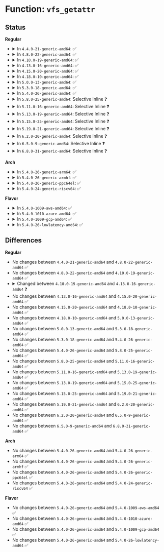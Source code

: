 # Function: <code>vfs_getattr</code>

## Status
<b>Regular</b>
<ul>
<li>
<details>
<summary>In <code>4.4.0-21-generic-amd64</code>: ✅</summary>

```c
int vfs_getattr(struct path * path, struct kstat * stat)
```

```json
{
  "name": "vfs_getattr",
  "collision_type": "Unique Global",
  "inline_type": "No",
  "funcs": [
    {
      "addr": 18446744071581013232,
      "name": "vfs_getattr",
      "external": true,
      "loc": "fs/stat.c:65",
      "file": "fs/stat.c",
      "inline": "seen, unknown",
      "caller_inline": [],
      "caller_func": [
        "kernel/kexec_file.c:copy_file_from_fd",
        "fs/stat.c:vfs_fstat",
        "fs/stat.c:vfs_fstatat",
        "fs/ecryptfs/inode.c:ecryptfs_getattr",
        "drivers/base/devtmpfs.c:handle_remove",
        "drivers/block/loop.c:loop_get_status"
      ]
    }
  ],
  "symbols": [
    {
      "addr": 18446744071581013232,
      "name": "vfs_getattr",
      "section": ".text",
      "bind": "STB_GLOBAL",
      "size": 43
    }
  ]
}
```
</details>
</li>
<li>
<details>
<summary>In <code>4.8.0-22-generic-amd64</code>: ✅</summary>

```c
int vfs_getattr(struct path * path, struct kstat * stat)
```

```json
{
  "name": "vfs_getattr",
  "collision_type": "Unique Global",
  "inline_type": "No",
  "funcs": [
    {
      "addr": 18446744071581171616,
      "name": "vfs_getattr",
      "external": true,
      "loc": "fs/stat.c:65",
      "file": "fs/stat.c",
      "inline": "seen, unknown",
      "caller_inline": [],
      "caller_func": [
        "fs/stat.c:vfs_fstatat",
        "fs/stat.c:vfs_fstat",
        "fs/ecryptfs/inode.c:ecryptfs_getattr",
        "drivers/base/devtmpfs.c:handle_remove",
        "drivers/block/loop.c:loop_get_status"
      ]
    }
  ],
  "symbols": [
    {
      "addr": 18446744071581171616,
      "name": "vfs_getattr",
      "section": ".text",
      "bind": "STB_GLOBAL",
      "size": 43
    }
  ]
}
```
</details>
</li>
<li>
<details>
<summary>In <code>4.10.0-19-generic-amd64</code>: ✅</summary>

```c
int vfs_getattr(struct path * path, struct kstat * stat)
```

```json
{
  "name": "vfs_getattr",
  "collision_type": "Unique Global",
  "inline_type": "No",
  "funcs": [
    {
      "addr": 18446744071581248608,
      "name": "vfs_getattr",
      "external": true,
      "loc": "fs/stat.c:65",
      "file": "fs/stat.c",
      "inline": "seen, unknown",
      "caller_inline": [],
      "caller_func": [
        "fs/stat.c:vfs_fstatat",
        "fs/stat.c:vfs_fstat",
        "fs/ecryptfs/inode.c:ecryptfs_getattr",
        "drivers/base/devtmpfs.c:handle_remove",
        "drivers/block/loop.c:loop_get_status"
      ]
    }
  ],
  "symbols": [
    {
      "addr": 18446744071581248608,
      "name": "vfs_getattr",
      "section": ".text",
      "bind": "STB_GLOBAL",
      "size": 43
    }
  ]
}
```
</details>
</li>
<li>
<details>
<summary>In <code>4.13.0-16-generic-amd64</code>: ✅</summary>

```c
int vfs_getattr(const struct path * path, struct kstat * stat, u32 request_mask, unsigned int query_flags)
```

```json
{
  "name": "vfs_getattr",
  "collision_type": "Unique Global",
  "inline_type": "No",
  "funcs": [
    {
      "addr": 18446744071581296416,
      "name": "vfs_getattr",
      "external": true,
      "loc": "fs/stat.c:107",
      "file": "fs/stat.c",
      "inline": "seen, unknown",
      "caller_inline": [],
      "caller_func": [
        "fs/stat.c:vfs_statx",
        "fs/stat.c:vfs_statx_fd",
        "fs/ecryptfs/inode.c:ecryptfs_getattr",
        "drivers/base/devtmpfs.c:handle_remove",
        "drivers/block/loop.c:loop_get_status"
      ]
    }
  ],
  "symbols": [
    {
      "addr": 18446744071581296416,
      "name": "vfs_getattr",
      "section": ".text",
      "bind": "STB_GLOBAL",
      "size": 63
    }
  ]
}
```
</details>
</li>
<li>
<details>
<summary>In <code>4.15.0-20-generic-amd64</code>: ✅</summary>

```c
int vfs_getattr(const struct path * path, struct kstat * stat, u32 request_mask, unsigned int query_flags)
```

```json
{
  "name": "vfs_getattr",
  "collision_type": "Unique Global",
  "inline_type": "No",
  "funcs": [
    {
      "addr": 18446744071581436272,
      "name": "vfs_getattr",
      "external": true,
      "loc": "fs/stat.c:108",
      "file": "fs/stat.c",
      "inline": "seen, unknown",
      "caller_inline": [],
      "caller_func": [
        "fs/stat.c:vfs_statx",
        "fs/stat.c:vfs_statx_fd",
        "fs/ecryptfs/inode.c:ecryptfs_getattr",
        "drivers/base/devtmpfs.c:handle_remove",
        "drivers/block/loop.c:loop_get_status"
      ]
    }
  ],
  "symbols": [
    {
      "addr": 18446744071581436272,
      "name": "vfs_getattr",
      "section": ".text",
      "bind": "STB_GLOBAL",
      "size": 63
    }
  ]
}
```
</details>
</li>
<li>
<details>
<summary>In <code>4.18.0-10-generic-amd64</code>: ✅</summary>

```c
int vfs_getattr(const struct path * path, struct kstat * stat, u32 request_mask, unsigned int query_flags)
```

```json
{
  "name": "vfs_getattr",
  "collision_type": "Unique Global",
  "inline_type": "No",
  "funcs": [
    {
      "addr": 18446744071581594288,
      "name": "vfs_getattr",
      "external": true,
      "loc": "fs/stat.c:108",
      "file": "fs/stat.c",
      "inline": "seen, unknown",
      "caller_inline": [],
      "caller_func": [
        "fs/stat.c:vfs_statx",
        "fs/stat.c:vfs_statx_fd",
        "fs/ecryptfs/inode.c:ecryptfs_getattr",
        "drivers/base/devtmpfs.c:handle_remove",
        "drivers/block/loop.c:loop_get_status"
      ]
    }
  ],
  "symbols": [
    {
      "addr": 18446744071581594288,
      "name": "vfs_getattr",
      "section": ".text",
      "bind": "STB_GLOBAL",
      "size": 63
    }
  ]
}
```
</details>
</li>
<li>
<details>
<summary>In <code>5.0.0-13-generic-amd64</code>: ✅</summary>

```c
int vfs_getattr(const struct path * path, struct kstat * stat, u32 request_mask, unsigned int query_flags)
```

```json
{
  "name": "vfs_getattr",
  "collision_type": "Unique Global",
  "inline_type": "No",
  "funcs": [
    {
      "addr": 18446744071581680272,
      "name": "vfs_getattr",
      "external": true,
      "loc": "fs/stat.c:108",
      "file": "fs/stat.c",
      "inline": "seen, unknown",
      "caller_inline": [],
      "caller_func": [
        "fs/stat.c:vfs_statx",
        "fs/stat.c:vfs_statx_fd",
        "fs/ecryptfs/inode.c:ecryptfs_getattr",
        "drivers/base/devtmpfs.c:handle_remove"
      ]
    }
  ],
  "symbols": [
    {
      "addr": 18446744071581680272,
      "name": "vfs_getattr",
      "section": ".text",
      "bind": "STB_GLOBAL",
      "size": 63
    }
  ]
}
```
</details>
</li>
<li>
<details>
<summary>In <code>5.3.0-18-generic-amd64</code>: ✅</summary>

```c
int vfs_getattr(const struct path * path, struct kstat * stat, u32 request_mask, unsigned int query_flags)
```

```json
{
  "name": "vfs_getattr",
  "collision_type": "Unique Global",
  "inline_type": "No",
  "funcs": [
    {
      "addr": 18446744071581798384,
      "name": "vfs_getattr",
      "external": true,
      "loc": "fs/stat.c:110",
      "file": "fs/stat.c",
      "inline": "seen, unknown",
      "caller_inline": [],
      "caller_func": [
        "fs/stat.c:vfs_statx",
        "fs/stat.c:vfs_statx_fd",
        "fs/ecryptfs/inode.c:ecryptfs_getattr",
        "drivers/base/devtmpfs.c:handle_remove"
      ]
    }
  ],
  "symbols": [
    {
      "addr": 18446744071581798384,
      "name": "vfs_getattr",
      "section": ".text",
      "bind": "STB_GLOBAL",
      "size": 65
    }
  ]
}
```
</details>
</li>
<li>
<details>
<summary>In <code>5.4.0-26-generic-amd64</code>: ✅</summary>

```c
int vfs_getattr(const struct path * path, struct kstat * stat, u32 request_mask, unsigned int query_flags)
```

```json
{
  "name": "vfs_getattr",
  "collision_type": "Unique Global",
  "inline_type": "No",
  "funcs": [
    {
      "addr": 18446744071581870976,
      "name": "vfs_getattr",
      "external": true,
      "loc": "fs/stat.c:110",
      "file": "fs/stat.c",
      "inline": "seen, unknown",
      "caller_inline": [],
      "caller_func": [
        "fs/stat.c:vfs_statx",
        "fs/stat.c:vfs_statx_fd",
        "fs/ecryptfs/inode.c:ecryptfs_getattr",
        "drivers/base/devtmpfs.c:handle_remove"
      ]
    }
  ],
  "symbols": [
    {
      "addr": 18446744071581870976,
      "name": "vfs_getattr",
      "section": ".text",
      "bind": "STB_GLOBAL",
      "size": 65
    }
  ]
}
```
</details>
</li>
<li>
<details>
<summary>In <code>5.8.0-25-generic-amd64</code>: Selective Inline ❓</summary>

```c
int vfs_getattr(const struct path * path, struct kstat * stat, u32 request_mask, unsigned int query_flags)
```

```json
{
  "name": "vfs_getattr",
  "collision_type": "Unique Global",
  "inline_type": "Selective",
  "funcs": [
    {
      "addr": 18446744071582099461,
      "name": "vfs_getattr",
      "external": true,
      "loc": "fs/stat.c:116",
      "file": "fs/stat.c",
      "inline": "not declared, inlined",
      "caller_inline": [
        "fs/stat.c:vfs_statx",
        "fs/stat.c:vfs_statx_fd"
      ],
      "caller_func": [
        "fs/ecryptfs/inode.c:ecryptfs_getattr",
        "drivers/base/devtmpfs.c:handle_remove"
      ]
    }
  ],
  "symbols": [
    {
      "addr": 18446744071582097040,
      "name": "vfs_getattr",
      "section": ".text",
      "bind": "STB_GLOBAL",
      "size": 65
    }
  ]
}
```
</details>
</li>
<li>
<details>
<summary>In <code>5.11.0-16-generic-amd64</code>: Selective Inline ❓</summary>

```c
int vfs_getattr(const struct path * path, struct kstat * stat, u32 request_mask, unsigned int query_flags)
```

```json
{
  "name": "vfs_getattr",
  "collision_type": "Unique Global",
  "inline_type": "Selective",
  "funcs": [
    {
      "addr": 18446744071582146190,
      "name": "vfs_getattr",
      "external": true,
      "loc": "fs/stat.c:116",
      "file": "fs/stat.c",
      "inline": "not declared, inlined",
      "caller_inline": [
        "fs/stat.c:vfs_statx",
        "fs/stat.c:vfs_fstat"
      ],
      "caller_func": [
        "fs/init.c:init_stat",
        "fs/ecryptfs/inode.c:ecryptfs_getattr",
        "drivers/base/devtmpfs.c:handle_remove"
      ]
    }
  ],
  "symbols": [
    {
      "addr": 18446744071582143776,
      "name": "vfs_getattr",
      "section": ".text",
      "bind": "STB_GLOBAL",
      "size": 65
    }
  ]
}
```
</details>
</li>
<li>
<details>
<summary>In <code>5.13.0-19-generic-amd64</code>: Selective Inline ❓</summary>

```c
int vfs_getattr(const struct path * path, struct kstat * stat, u32 request_mask, unsigned int query_flags)
```

```json
{
  "name": "vfs_getattr",
  "collision_type": "Unique Global",
  "inline_type": "Selective",
  "funcs": [
    {
      "addr": 18446744071582171038,
      "name": "vfs_getattr",
      "external": true,
      "loc": "fs/stat.c:134",
      "file": "fs/stat.c",
      "inline": "not declared, inlined",
      "caller_inline": [
        "fs/stat.c:vfs_statx",
        "fs/stat.c:vfs_fstat"
      ],
      "caller_func": [
        "fs/init.c:init_stat",
        "fs/ecryptfs/inode.c:ecryptfs_getattr",
        "drivers/base/devtmpfs.c:handle_remove",
        "drivers/block/loop.c:loop_get_status"
      ]
    }
  ],
  "symbols": [
    {
      "addr": 18446744071582168672,
      "name": "vfs_getattr",
      "section": ".text",
      "bind": "STB_GLOBAL",
      "size": 65
    }
  ]
}
```
</details>
</li>
<li>
<details>
<summary>In <code>5.15.0-25-generic-amd64</code>: Selective Inline ❓</summary>

```c
int vfs_getattr(const struct path * path, struct kstat * stat, u32 request_mask, unsigned int query_flags)
```

```json
{
  "name": "vfs_getattr",
  "collision_type": "Unique Global",
  "inline_type": "Selective",
  "funcs": [
    {
      "addr": 18446744071582488334,
      "name": "vfs_getattr",
      "external": true,
      "loc": "fs/stat.c:152",
      "file": "fs/stat.c",
      "inline": "not declared, inlined",
      "caller_inline": [
        "fs/stat.c:vfs_statx",
        "fs/stat.c:vfs_fstat"
      ],
      "caller_func": [
        "fs/init.c:init_stat",
        "fs/ecryptfs/inode.c:ecryptfs_getattr",
        "drivers/base/devtmpfs.c:handle_remove",
        "drivers/block/loop.c:loop_get_status"
      ]
    }
  ],
  "symbols": [
    {
      "addr": 18446744071582485968,
      "name": "vfs_getattr",
      "section": ".text",
      "bind": "STB_GLOBAL",
      "size": 65
    }
  ]
}
```
</details>
</li>
<li>
<details>
<summary>In <code>5.19.0-21-generic-amd64</code>: Selective Inline ❓</summary>

```c
int vfs_getattr(const struct path * path, struct kstat * stat, u32 request_mask, unsigned int query_flags)
```

```json
{
  "name": "vfs_getattr",
  "collision_type": "Unique Global",
  "inline_type": "Selective",
  "funcs": [
    {
      "addr": 18446744071583010138,
      "name": "vfs_getattr",
      "external": true,
      "loc": "fs/stat.c:152",
      "file": "fs/stat.c",
      "inline": "not declared, inlined",
      "caller_inline": [
        "fs/stat.c:vfs_statx",
        "fs/stat.c:vfs_fstat"
      ],
      "caller_func": [
        "fs/init.c:init_stat",
        "fs/ecryptfs/inode.c:ecryptfs_getattr",
        "drivers/base/devtmpfs.c:handle_remove",
        "drivers/block/loop.c:loop_get_status"
      ]
    }
  ],
  "symbols": [
    {
      "addr": 18446744071583007296,
      "name": "vfs_getattr",
      "section": ".text",
      "bind": "STB_GLOBAL",
      "size": 75
    }
  ]
}
```
</details>
</li>
<li>
<details>
<summary>In <code>6.2.0-20-generic-amd64</code>: Selective Inline ❓</summary>

```c
int vfs_getattr(const struct path * path, struct kstat * stat, u32 request_mask, unsigned int query_flags)
```

```json
{
  "name": "vfs_getattr",
  "collision_type": "Unique Global",
  "inline_type": "Selective",
  "funcs": [
    {
      "addr": 18446744071583572821,
      "name": "vfs_getattr",
      "external": true,
      "loc": "fs/stat.c:156",
      "file": "fs/stat.c",
      "inline": "not declared, inlined",
      "caller_inline": [
        "fs/stat.c:vfs_statx",
        "fs/stat.c:vfs_fstat"
      ],
      "caller_func": [
        "fs/init.c:init_stat",
        "fs/ecryptfs/inode.c:ecryptfs_getattr",
        "drivers/base/devtmpfs.c:handle_remove",
        "drivers/block/loop.c:loop_get_status"
      ]
    }
  ],
  "symbols": [
    {
      "addr": 18446744071583569696,
      "name": "vfs_getattr",
      "section": ".text",
      "bind": "STB_GLOBAL",
      "size": 75
    }
  ]
}
```
</details>
</li>
<li>
<details>
<summary>In <code>6.5.0-9-generic-amd64</code>: Selective Inline ❓</summary>

```c
int vfs_getattr(const struct path * path, struct kstat * stat, u32 request_mask, unsigned int query_flags)
```

```json
{
  "name": "vfs_getattr",
  "collision_type": "Unique Global",
  "inline_type": "Selective",
  "funcs": [
    {
      "addr": 18446744071583788901,
      "name": "vfs_getattr",
      "external": true,
      "loc": "fs/stat.c:162",
      "file": "fs/stat.c",
      "inline": "not declared, inlined",
      "caller_inline": [
        "fs/stat.c:vfs_statx",
        "fs/stat.c:vfs_fstat"
      ],
      "caller_func": [
        "fs/init.c:init_stat",
        "fs/ecryptfs/inode.c:ecryptfs_getattr",
        "drivers/base/devtmpfs.c:handle_remove",
        "drivers/block/loop.c:loop_get_status"
      ]
    }
  ],
  "symbols": [
    {
      "addr": 18446744071583785760,
      "name": "vfs_getattr",
      "section": ".text",
      "bind": "STB_GLOBAL",
      "size": 75
    }
  ]
}
```
</details>
</li>
<li>
<details>
<summary>In <code>6.8.0-31-generic-amd64</code>: Selective Inline ❓</summary>

```c
int vfs_getattr(const struct path * path, struct kstat * stat, u32 request_mask, unsigned int query_flags)
```

```json
{
  "name": "vfs_getattr",
  "collision_type": "Unique Global",
  "inline_type": "Selective",
  "funcs": [
    {
      "addr": 18446744071583994509,
      "name": "vfs_getattr",
      "external": true,
      "loc": "fs/stat.c:165",
      "file": "fs/stat.c",
      "inline": "not declared, inlined",
      "caller_inline": [
        "fs/stat.c:vfs_statx",
        "fs/stat.c:vfs_fstat"
      ],
      "caller_func": [
        "fs/init.c:init_stat",
        "fs/ecryptfs/inode.c:ecryptfs_getattr",
        "drivers/base/devtmpfs.c:handle_remove",
        "drivers/block/loop.c:loop_get_status"
      ]
    }
  ],
  "symbols": [
    {
      "addr": 18446744071583991328,
      "name": "vfs_getattr",
      "section": ".text",
      "bind": "STB_GLOBAL",
      "size": 118
    }
  ]
}
```
</details>
</li>
</ul>
<b>Arch</b>
<ul>
<li>
<details>
<summary>In <code>5.4.0-26-generic-arm64</code>: ✅</summary>

```c
int vfs_getattr(const struct path * path, struct kstat * stat, u32 request_mask, unsigned int query_flags)
```

```json
{
  "name": "vfs_getattr",
  "collision_type": "Unique Global",
  "inline_type": "No",
  "funcs": [
    {
      "addr": 18446603336493344080,
      "name": "vfs_getattr",
      "external": true,
      "loc": "fs/stat.c:110",
      "file": "fs/stat.c",
      "inline": "seen, unknown",
      "caller_inline": [],
      "caller_func": [
        "fs/stat.c:vfs_statx",
        "fs/stat.c:vfs_statx_fd",
        "fs/ecryptfs/inode.c:ecryptfs_getattr",
        "drivers/base/devtmpfs.c:handle_remove"
      ]
    }
  ],
  "symbols": [
    {
      "addr": 18446603336493344080,
      "name": "vfs_getattr",
      "section": ".text",
      "bind": "STB_GLOBAL",
      "size": 88
    }
  ]
}
```
</details>
</li>
<li>
<details>
<summary>In <code>5.4.0-26-generic-armhf</code>: ✅</summary>

```c
int vfs_getattr(const struct path * path, struct kstat * stat, u32 request_mask, unsigned int query_flags)
```

```json
{
  "name": "vfs_getattr",
  "collision_type": "Unique Global",
  "inline_type": "No",
  "funcs": [
    {
      "addr": 3226937156,
      "name": "vfs_getattr",
      "external": true,
      "loc": "fs/stat.c:110",
      "file": "fs/stat.c",
      "inline": "seen, unknown",
      "caller_inline": [],
      "caller_func": [
        "fs/stat.c:vfs_statx",
        "fs/stat.c:vfs_statx_fd",
        "fs/ecryptfs/inode.c:ecryptfs_getattr",
        "drivers/base/devtmpfs.c:handle_remove"
      ]
    }
  ],
  "symbols": [
    {
      "addr": 3226937156,
      "name": "vfs_getattr",
      "section": ".text",
      "bind": "STB_GLOBAL",
      "size": 72
    }
  ]
}
```
</details>
</li>
<li>
<details>
<summary>In <code>5.4.0-26-generic-ppc64el</code>: ✅</summary>

```c
int vfs_getattr(const struct path * path, struct kstat * stat, u32 request_mask, unsigned int query_flags)
```

```json
{
  "name": "vfs_getattr",
  "collision_type": "Unique Global",
  "inline_type": "No",
  "funcs": [
    {
      "addr": 13835058055286888288,
      "name": "vfs_getattr",
      "external": true,
      "loc": "fs/stat.c:110",
      "file": "fs/stat.c",
      "inline": "seen, unknown",
      "caller_inline": [],
      "caller_func": [
        "fs/stat.c:vfs_statx",
        "fs/stat.c:vfs_statx_fd",
        "fs/ecryptfs/inode.c:ecryptfs_getattr",
        "drivers/base/devtmpfs.c:handle_remove"
      ]
    }
  ],
  "symbols": [
    {
      "addr": 13835058055286888288,
      "name": "vfs_getattr",
      "section": ".text",
      "bind": "STB_GLOBAL",
      "size": 160
    }
  ]
}
```
</details>
</li>
<li>
<details>
<summary>In <code>5.4.0-24-generic-riscv64</code>: ✅</summary>

```c
int vfs_getattr(const struct path * path, struct kstat * stat, u32 request_mask, unsigned int query_flags)
```

```json
{
  "name": "vfs_getattr",
  "collision_type": "Unique Global",
  "inline_type": "No",
  "funcs": [
    {
      "addr": 18446743936273073312,
      "name": "vfs_getattr",
      "external": true,
      "loc": "fs/stat.c:110",
      "file": "fs/stat.c",
      "inline": "seen, unknown",
      "caller_inline": [],
      "caller_func": [
        "fs/stat.c:vfs_statx",
        "fs/stat.c:vfs_statx_fd",
        "fs/ecryptfs/inode.c:ecryptfs_getattr",
        "drivers/base/devtmpfs.c:handle_remove"
      ]
    }
  ],
  "symbols": [
    {
      "addr": 18446743936273073312,
      "name": "vfs_getattr",
      "section": ".text",
      "bind": "STB_GLOBAL",
      "size": 78
    }
  ]
}
```
</details>
</li>
</ul>
<b>Flavor</b>
<ul>
<li>
<details>
<summary>In <code>5.4.0-1009-aws-amd64</code>: ✅</summary>

```c
int vfs_getattr(const struct path * path, struct kstat * stat, u32 request_mask, unsigned int query_flags)
```

```json
{
  "name": "vfs_getattr",
  "collision_type": "Unique Global",
  "inline_type": "No",
  "funcs": [
    {
      "addr": 18446744071581839712,
      "name": "vfs_getattr",
      "external": true,
      "loc": "fs/stat.c:110",
      "file": "fs/stat.c",
      "inline": "seen, unknown",
      "caller_inline": [],
      "caller_func": [
        "fs/stat.c:vfs_statx",
        "fs/stat.c:vfs_statx_fd",
        "fs/ecryptfs/inode.c:ecryptfs_getattr",
        "drivers/base/devtmpfs.c:handle_remove"
      ]
    }
  ],
  "symbols": [
    {
      "addr": 18446744071581839712,
      "name": "vfs_getattr",
      "section": ".text",
      "bind": "STB_GLOBAL",
      "size": 65
    }
  ]
}
```
</details>
</li>
<li>
<details>
<summary>In <code>5.4.0-1010-azure-amd64</code>: ✅</summary>

```c
int vfs_getattr(const struct path * path, struct kstat * stat, u32 request_mask, unsigned int query_flags)
```

```json
{
  "name": "vfs_getattr",
  "collision_type": "Unique Global",
  "inline_type": "No",
  "funcs": [
    {
      "addr": 18446744071581777376,
      "name": "vfs_getattr",
      "external": true,
      "loc": "fs/stat.c:110",
      "file": "fs/stat.c",
      "inline": "seen, unknown",
      "caller_inline": [],
      "caller_func": [
        "fs/stat.c:vfs_statx",
        "fs/stat.c:vfs_statx_fd",
        "fs/ecryptfs/inode.c:ecryptfs_getattr",
        "drivers/base/devtmpfs.c:handle_remove"
      ]
    }
  ],
  "symbols": [
    {
      "addr": 18446744071581777376,
      "name": "vfs_getattr",
      "section": ".text",
      "bind": "STB_GLOBAL",
      "size": 65
    }
  ]
}
```
</details>
</li>
<li>
<details>
<summary>In <code>5.4.0-1009-gcp-amd64</code>: ✅</summary>

```c
int vfs_getattr(const struct path * path, struct kstat * stat, u32 request_mask, unsigned int query_flags)
```

```json
{
  "name": "vfs_getattr",
  "collision_type": "Unique Global",
  "inline_type": "No",
  "funcs": [
    {
      "addr": 18446744071581831024,
      "name": "vfs_getattr",
      "external": true,
      "loc": "fs/stat.c:110",
      "file": "fs/stat.c",
      "inline": "seen, unknown",
      "caller_inline": [],
      "caller_func": [
        "fs/stat.c:vfs_statx",
        "fs/stat.c:vfs_statx_fd",
        "fs/ecryptfs/inode.c:ecryptfs_getattr",
        "drivers/base/devtmpfs.c:handle_remove"
      ]
    }
  ],
  "symbols": [
    {
      "addr": 18446744071581831024,
      "name": "vfs_getattr",
      "section": ".text",
      "bind": "STB_GLOBAL",
      "size": 65
    }
  ]
}
```
</details>
</li>
<li>
<details>
<summary>In <code>5.4.0-26-lowlatency-amd64</code>: ✅</summary>

```c
int vfs_getattr(const struct path * path, struct kstat * stat, u32 request_mask, unsigned int query_flags)
```

```json
{
  "name": "vfs_getattr",
  "collision_type": "Unique Global",
  "inline_type": "No",
  "funcs": [
    {
      "addr": 18446744071581900416,
      "name": "vfs_getattr",
      "external": true,
      "loc": "fs/stat.c:110",
      "file": "fs/stat.c",
      "inline": "seen, unknown",
      "caller_inline": [],
      "caller_func": [
        "fs/stat.c:vfs_statx",
        "fs/stat.c:vfs_statx_fd",
        "fs/ecryptfs/inode.c:ecryptfs_getattr",
        "drivers/base/devtmpfs.c:handle_remove"
      ]
    }
  ],
  "symbols": [
    {
      "addr": 18446744071581900416,
      "name": "vfs_getattr",
      "section": ".text",
      "bind": "STB_GLOBAL",
      "size": 65
    }
  ]
}
```
</details>
</li>
</ul>

## Differences
<b>Regular</b>
<ul>
<li>
No changes between <code>4.4.0-21-generic-amd64</code> and <code>4.8.0-22-generic-amd64</code> ✅
</li>
<li>
No changes between <code>4.8.0-22-generic-amd64</code> and <code>4.10.0-19-generic-amd64</code> ✅
</li>
<li>
<details>
<summary>Changed between <code>4.10.0-19-generic-amd64</code> and <code>4.13.0-16-generic-amd64</code> ❓</summary>
<ul>
<li>
<b>Param added. </b>
<code>u32 request_mask</code>
</li>
<li>
<b>Param added. </b>
<code>unsigned int query_flags</code>
</li>
<li>
<b>Param type changed. </b>
<code>struct path * path</code> ➡️ <code>const struct path * path</code>
</li>
</ul>
</details>
</li>
<li>
No changes between <code>4.13.0-16-generic-amd64</code> and <code>4.15.0-20-generic-amd64</code> ✅
</li>
<li>
No changes between <code>4.15.0-20-generic-amd64</code> and <code>4.18.0-10-generic-amd64</code> ✅
</li>
<li>
No changes between <code>4.18.0-10-generic-amd64</code> and <code>5.0.0-13-generic-amd64</code> ✅
</li>
<li>
No changes between <code>5.0.0-13-generic-amd64</code> and <code>5.3.0-18-generic-amd64</code> ✅
</li>
<li>
No changes between <code>5.3.0-18-generic-amd64</code> and <code>5.4.0-26-generic-amd64</code> ✅
</li>
<li>
No changes between <code>5.4.0-26-generic-amd64</code> and <code>5.8.0-25-generic-amd64</code> ✅
</li>
<li>
No changes between <code>5.8.0-25-generic-amd64</code> and <code>5.11.0-16-generic-amd64</code> ✅
</li>
<li>
No changes between <code>5.11.0-16-generic-amd64</code> and <code>5.13.0-19-generic-amd64</code> ✅
</li>
<li>
No changes between <code>5.13.0-19-generic-amd64</code> and <code>5.15.0-25-generic-amd64</code> ✅
</li>
<li>
No changes between <code>5.15.0-25-generic-amd64</code> and <code>5.19.0-21-generic-amd64</code> ✅
</li>
<li>
No changes between <code>5.19.0-21-generic-amd64</code> and <code>6.2.0-20-generic-amd64</code> ✅
</li>
<li>
No changes between <code>6.2.0-20-generic-amd64</code> and <code>6.5.0-9-generic-amd64</code> ✅
</li>
<li>
No changes between <code>6.5.0-9-generic-amd64</code> and <code>6.8.0-31-generic-amd64</code> ✅
</li>
</ul>
<b>Arch</b>
<ul>
<li>
No changes between <code>5.4.0-26-generic-amd64</code> and <code>5.4.0-26-generic-arm64</code> ✅
</li>
<li>
No changes between <code>5.4.0-26-generic-amd64</code> and <code>5.4.0-26-generic-armhf</code> ✅
</li>
<li>
No changes between <code>5.4.0-26-generic-amd64</code> and <code>5.4.0-26-generic-ppc64el</code> ✅
</li>
<li>
No changes between <code>5.4.0-26-generic-amd64</code> and <code>5.4.0-24-generic-riscv64</code> ✅
</li>
</ul>
<b>Flavor</b>
<ul>
<li>
No changes between <code>5.4.0-26-generic-amd64</code> and <code>5.4.0-1009-aws-amd64</code> ✅
</li>
<li>
No changes between <code>5.4.0-26-generic-amd64</code> and <code>5.4.0-1010-azure-amd64</code> ✅
</li>
<li>
No changes between <code>5.4.0-26-generic-amd64</code> and <code>5.4.0-1009-gcp-amd64</code> ✅
</li>
<li>
No changes between <code>5.4.0-26-generic-amd64</code> and <code>5.4.0-26-lowlatency-amd64</code> ✅
</li>
</ul>
